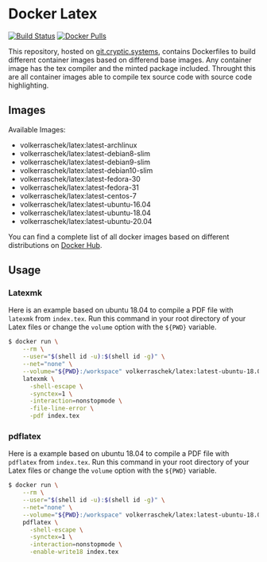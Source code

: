 # Docker Latex

[![Build Status](https://drone.cryptic.systems/api/badges/volker.raschek/latex-docker/status.svg)](https://drone.cryptic.systems/volker.raschek/latex-docker)
[![Docker Pulls](https://img.shields.io/docker/pulls/volkerraschek/latex)](https://hub.docker.com/r/volkerraschek/latex)

This repository, hosted on
[git.cryptic.systems](https://git.cryptic.systems/volker.raschek/latex-docker),
contains Dockerfiles to build different container images based on differend base
images. Any container image has the tex compiler and the minted package
included. Throught this are all container images able to compile tex source code
with source code highlighting.

## Images

Available Images:

- volkerraschek/latex:latest-archlinux
- volkerraschek/latex:latest-debian8-slim
- volkerraschek/latex:latest-debian9-slim
- volkerraschek/latex:latest-debian10-slim
- volkerraschek/latex:latest-fedora-30
- volkerraschek/latex:latest-fedora-31
- volkerraschek/latex:latest-centos-7
- volkerraschek/latex:latest-ubuntu-16.04
- volkerraschek/latex:latest-ubuntu-18.04
- volkerraschek/latex:latest-ubuntu-20.04

You can find a complete list of all docker images based on different
distributions on [Docker Hub](https://hub.docker.com/r/volkerraschek/latex-docker/tags).

## Usage

### Latexmk

Here is an example based on ubuntu 18.04 to compile a PDF file with `latexmk`
from `index.tex`. Run this command in your root directory of your Latex files or
change the `volume` option with the `${PWD}` variable.

```bash
$ docker run \
    --rm \
    --user="$(shell id -u):$(shell id -g)" \
    --net="none" \
    --volume="${PWD}:/workspace" volkerraschek/latex:latest-ubuntu-18.04 \
    latexmk \
      -shell-escape \
      -synctex=1 \
      -interaction=nonstopmode \
      -file-line-error \
      -pdf index.tex
```

### pdflatex

Here is a example based on ubuntu 18.04 to compile a PDF file with `pdflatex`
from `index.tex`.  Run this command in your root directory of your Latex files
or change the `volume` option with the `${PWD}` variable.

```bash
$ docker run \
    --rm \
    --user="$(shell id -u):$(shell id -g)" \
    --net="none" \
    --volume="${PWD}:/workspace" volkerraschek/latex:latest-ubuntu-18.04 \
    pdflatex \
      -shell-escape \
      -synctex=1 \
      -interaction=nonstopmode \
      -enable-write18 index.tex
```
